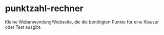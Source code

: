 # punktzahl-rechner
Kleine Webanwendung/Webseite, die die benötigten Punkte für eine Klausur oder Test ausgibt.
